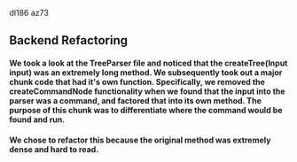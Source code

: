 dl186
az73

## Backend Refactoring

#### We took a look at the TreeParser file and noticed that the createTree(Input input) was an extremely long method. We subsequently took out a major chunk code that had it's own function. Specifically, we removed the createCommandNode functionality when we found that the input into the parser was a command, and factored that into its own method. The purpose of this chunk was to differentiate where the command would be found and run.

#### We chose to refactor this because the original method was extremely dense and hard to read.